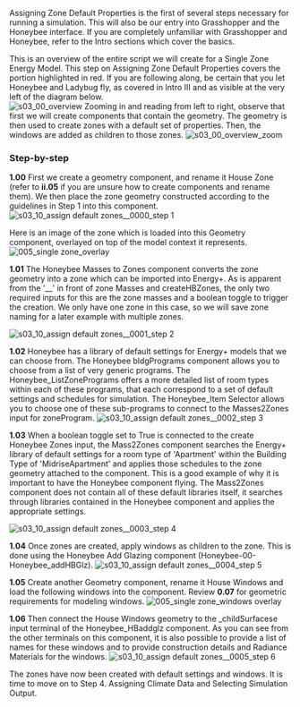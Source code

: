 Assigning Zone Default Properties is the first of several steps necessary for running a simulation. This will also be our entry into Grasshopper and the Honeybee interface. If you are completely unfamiliar with Grasshopper and Honeybee, refer to the Intro sections which cover the basics. 

This is an overview of the entire script we will create for a Single Zone Energy Model. This step on Assigning Zone Default Properties covers the portion highlighted in red. If you are following along, be certain that you let Honeybee and Ladybug fly, as covered in Intro III and as visible at the very left of the diagram below.  
![s03_00_overview](https://user-images.githubusercontent.com/44324576/51673655-d5129680-1fce-11e9-9f97-66e6f5418b6d.png)
Zooming in and reading from left to right, observe that first we will create components that contain the geometry. The geometry is then used to create zones with a default set of properties. Then, the windows are added as children to those zones.
![s03_00_overview_zoom](https://user-images.githubusercontent.com/44324576/51674124-1fe0de00-1fd0-11e9-9e4e-7b7ef4f796be.png)

 ### Step-by-step

**1.00** First we create a geometry component, and rename it House Zone (refer to **ii.05** if you are unsure how to create components and rename them). We then place the zone geometry constructed according to the guidelines in Step 1 into this component. 
![s03_10_assign default zones__0000_step 1](https://user-images.githubusercontent.com/44324576/49189563-1e4bbe80-f36f-11e8-8537-193ce899aa3a.jpg)

Here is an image of the zone which is loaded into this Geometry component, overlayed on top of the model context it represents.
![005_single zone_overlay](https://user-images.githubusercontent.com/44324576/49190883-7df89880-f374-11e8-940b-a95f99c58fad.jpg)


**1.01** The Honeybee Masses to Zones component converts the zone geometry into a zone which can be imported into Energy+. As is apparent from the '__' in front of zone Masses and createHBZones, the only two required inputs for this are the zone masses and a boolean toggle to trigger the creation. 
We only have one zone in this case, so we will save zone naming for a later example with multiple zones.

![s03_10_assign default zones__0001_step 2](https://user-images.githubusercontent.com/44324576/49189556-1db32800-f36f-11e8-8f03-f982dafb3d43.jpg)

**1.02** Honeybee has a library of default settings for Energy+ models that we can choose from. The Honeybee bldgPrograms component allows you to choose from a list of very generic programs. The Honeybee_ListZonePrograms offers a more detailed list of room types within each of these programs, that each correspond to a set of default settings and schedules for simulation. The Honeybee_Item Selector allows you to choose one of these sub-programs to connect to the Masses2Zones input for zoneProgram.
![s03_10_assign default zones__0002_step 3](https://user-images.githubusercontent.com/44324576/49189557-1db32800-f36f-11e8-8dde-ff6e9af4d48b.jpg)

**1.03** When a boolean toggle set to True is connected to the create Honeybee Zones input, the Mass2Zones component searches the Energy+ library of default settings for a room type of 'Apartment' within the Building Type of 'MidriseApartment' and applies those schedules to the zone geometry attached to the component. This is a good example of why it is important to have the Honeybee component flying. The Mass2Zones component does not contain all of these default libraries itself, it searches through libraries contained in the Honeybee component and applies the appropriate settings.

![s03_10_assign default zones__0003_step 4](https://user-images.githubusercontent.com/44324576/49189558-1db32800-f36f-11e8-9189-50b314eae95b.jpg)

**1.04** Once zones are created, apply windows as children to the zone. This is done using the Honeybee Add Glazing component (Honeybee-00-Honeybee_addHBGlz). 
![s03_10_assign default zones__0004_step 5](https://user-images.githubusercontent.com/44324576/49189559-1db32800-f36f-11e8-81e2-1f3937621c17.jpg)

**1.05** Create another Geometry component, rename it House Windows and load the following windows into the component. Review **0.07** for geometric requirements for modeling windows.
![005_single zone_windows overlay](https://user-images.githubusercontent.com/44324576/51674921-6fc0a480-1fd2-11e9-8834-58054e2c5887.jpg)


**1.06** Then connect the House Windows geometry to the _childSurfacese input terminal of the Honeybee_HBaddglz component. As you can see from the other terminals on this component, it is also possible to provide a list of names for these windows and to provide construction details and Radiance Materials for the windows. 
![s03_10_assign default zones__0005_step 6](https://user-images.githubusercontent.com/44324576/49189560-1e4bbe80-f36f-11e8-9ff4-e52bf5159263.jpg)


The zones have now been created with default settings and windows. It is time to move on to Step 4. Assigning Climate Data and Selecting Simulation Output.